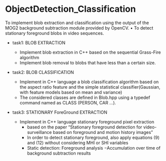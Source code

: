# ObjectDetection_Classification
To implement blob extraction and classification using the output of the MOG2 background subtraction module provided by OpenCV. • To detect stationary foreground blobs in video sequences.


- task1: BLOB EXTRACTION
  - Implement blob extraction in C++  based on the sequential Grass-Fire algorithm
  - Implement blob removal to blobs that have less than a certain size.

- task2: BLOB CLASSIFICATION
  - Implement in C++ language a blob classification algorithm based on the aspect ratio feature and the simple statistical classifier(Gaussian, with feature models based on mean and variance)
  - The considered classes are defined in Blob.hpp using a typedef command named as CLASS (PERSON, CAR …). 



- task3: STATIONARY ForeGround EXTRACTION
  - Implement in C++ language stationary foreground pixel extraction
    - based on the paper “Stationary foreground detection for video-surveillance based on foreground and motion history images” 
    - In order to detect stationary foreground, also apply equations (9) and (12) without considering MHI or SHI variables 
    - Static detection: Foreground analysis −Accumulation over time of background subtraction results
